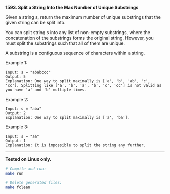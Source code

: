 **1593. Split a String Into the Max Number of Unique Substrings**

Given a string s, return the maximum number of unique substrings that the given string can be split into.

You can split string s into any list of non-empty substrings, where the concatenation of the substrings forms the original string. However, you must split the substrings such that all of them are unique.

A substring is a contiguous sequence of characters within a string.


Example 1:
```
Input: s = "ababccc"
Output: 5
Explanation: One way to split maximally is ['a', 'b', 'ab', 'c', 'cc']. Splitting like ['a', 'b', 'a', 'b', 'c', 'cc'] is not valid as you have 'a' and 'b' multiple times.
```

Example 2:
```
Input: s = "aba"
Output: 2
Explanation: One way to split maximally is ['a', 'ba'].
```

Example 3:
```
Input: s = "aa"
Output: 1
Explanation: It is impossible to split the string any further.
```
 

---

**Tested on Linux only.**

```bash
# Compile and run:
make run

# Delete generated files:
make fclean

